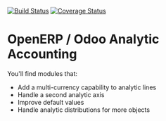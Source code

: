[![Build Status](https://travis-ci.org/OCA/account-analytic.svg?branch=6.1)](https://travis-ci.org/OCA/account-analytic)
[![Coverage Status](https://coveralls.io/repos/OCA/account-analytic/badge.png?branch=6.1)](https://coveralls.io/r/OCA/account-analytic?branch=6.1)

OpenERP / Odoo Analytic Accounting
==================================

You'll find modules that:

 - Add a multi-currency capability to analytic lines
 - Handle a second analytic axis
 - Improve default values
 - Handle analytic distributions for more objects

